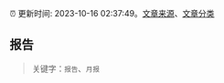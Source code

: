 :alarm_clock: 更新时间: 2023-10-16 02:37:49。[文章来源](/README.md)、[文章分类](/TAGS.md)

## 报告


> 关键字：`报告`、`月报`



